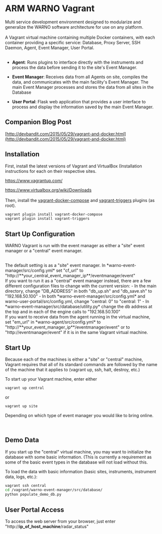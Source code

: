 # ARM WARNO Vagrant
Multi service development environment designed to modularize and generalize the WARNO software architecture for use on any platform.
<br><br>
A Vagrant virtual machine containing multiple Docker containers, with each container providing a specific service: Database, Proxy Server, SSH Daemon, Agent, Event Manager, User Portal.
<br><br>
- **Agent**: Runs plugins to interface directly with the instruments and process the data before sending it to the site's Event Manager.

- **Event Manager**: Receives data from all Agents on site, compiles the data, and communicates with the main facility's Event Manager.  The main Event Manager processes and stores the data from all sites in the Database

- **User Portal**: Flask web application that provides a user interface to process and display the information saved by the main Event Manager.

## Companion Blog Post
[http://devbandit.com/2015/05/29/vagrant-and-docker.html](http://devbandit.com/2015/05/29/vagrant-and-docker.html)

## Installation

First, install the latest versions of Vagrant and VirtualBox (Installation instructions for each on their respective sites.

https://www.vagrantup.com/

https://www.virtualbox.org/wiki/Downloads
<br><br>
Then, install the [vagrant-docker-compose](https://github.com/leighmcculloch/vagrant-docker-compose) and [vagrant-triggers](https://github.com/emyl/vagrant-triggers) plugins (as root).

```bash
vagrant plugin install vagrant-docker-compose
vagrant plugin install vagrant-triggers
```

## Start Up Configuration

WARNO Vagrant is run with the event manager as either a "site" event manager or a "central" event manager.

<br>
The default setting is as a "site" event manager.  In *warno-event-manager/src/config.yml* set "cf_url" to "http://**your_central_event_manager_ip**/eventmanager/event"

<br>
If you want to run it as a "central" event manager instead, there are a few different configuration files to change with the current version:
- In the main directory, change "DB_ADDRESS" in both "db_up.sh" and "db_save.sh" to "192.168.50.100"
- In both *warno-event-manager/src/config.yml* and warno-user-portal/src/config.yml, change "central: 0" to "central: 1"
- In *warno-event-manager/src/database/utility.py* change the db address at the top and in each of the engine calls to "192.168.50.100"

<br>
If you want to receive data from the agent running in the virtual machine, set "em_url" in *warno-agent/src/config.yml* to "http://**your_event_manager_ip**/eventmanager/event" or to "http://eventmanager/event" if it is in the same Vagrant virtual machine.

## Start Up
Because each of the machines is either a "site" or "central" machine, Vagrant requires that all of its standard commands are followed by the name of the machine that it applies to (vagrant up, ssh, halt, destroy, etc.)

To start up your Vagrant machine, enter either
```bash
vagrant up central
```
or
```bash
vagrant up site
```

Depending on which type of event manager you would like to bring online.

<br>

## Demo Data
If you start up the "central" virtual machine, you may want to initialize the database with some basic information. (This is currently a requirement as some of the basic event types in the database will not load without this.

To load the data with basic information (basic sites, instruments, instrument data, logs, etc.):
```bash
vagrant ssh central
cd /vagrant/warno-event-manager/src/database/
python populate_demo_db.py
```

## User Portal Access
To access the web server from your browser, just enter "http://**ip_of_host_machine**/radar_status"
